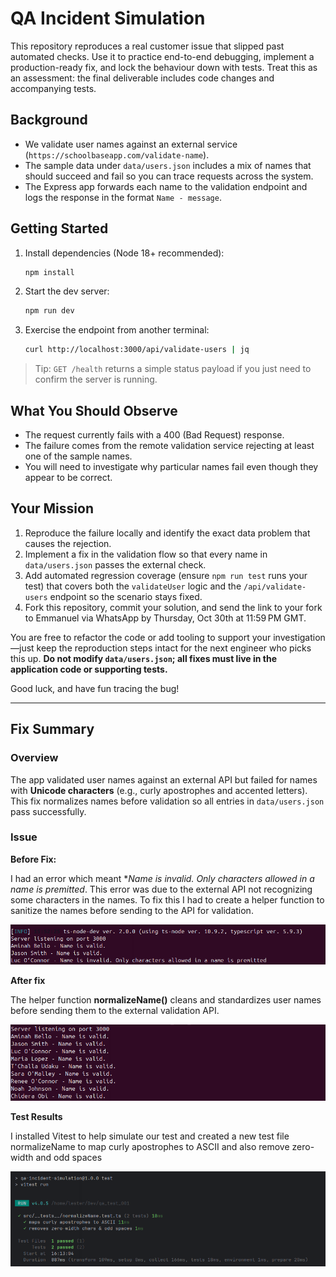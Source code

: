 # QA Incident Simulation

This repository reproduces a real customer issue that slipped past automated checks. Use it to practice end-to-end debugging, implement a production-ready fix, and lock the behaviour down with tests. Treat this as an assessment: the final deliverable includes code changes and accompanying tests.

## Background

- We validate user names against an external service (`https://schoolbaseapp.com/validate-name`).
- The sample data under `data/users.json` includes a mix of names that should succeed and fail so you can trace requests across the system.
- The Express app forwards each name to the validation endpoint and logs the response in the format `Name - message`.

## Getting Started

1. Install dependencies (Node 18+ recommended):
   ```bash
   npm install
   ```
2. Start the dev server:
   ```bash
   npm run dev
   ```
3. Exercise the endpoint from another terminal:
   ```bash
   curl http://localhost:3000/api/validate-users | jq
   ```

> Tip: `GET /health` returns a simple status payload if you just need to confirm the server is running.

## What You Should Observe

- The request currently fails with a 400 (Bad Request) response.
- The failure comes from the remote validation service rejecting at least one of the sample names.
- You will need to investigate why particular names fail even though they appear to be correct.

## Your Mission

1. Reproduce the failure locally and identify the exact data problem that causes the rejection.
2. Implement a fix in the validation flow so that every name in `data/users.json` passes the external check.
3. Add automated regression coverage (ensure `npm run test` runs your test) that covers both the `validateUser` logic and the `/api/validate-users` endpoint so the scenario stays fixed.
4. Fork this repository, commit your solution, and send the link to your fork to Emmanuel via WhatsApp by Thursday, Oct 30th at 11:59 PM GMT.

You are free to refactor the code or add tooling to support your investigation—just keep the reproduction steps intact for the next engineer who picks this up. **Do not modify `data/users.json`; all fixes must live in the application code or supporting tests.**

Good luck, and have fun tracing the bug!

---


## Fix Summary

### Overview
The app validated user names against an external API but failed for names with **Unicode characters** (e.g., curly apostrophes and accented letters).  
This fix normalizes names before validation so all entries in `data/users.json` pass successfully.


### Issue
**Before Fix:**

I had an error which meant **Name is invalid. Only characters allowed in a name is premitted*. This error was due to the external API not recognizing some characters in the names. To fix this I had to create a helper function to sanitize the names before sending to the API for validation.

![Initial Error](screenshoots/screenshoot_1.png)

**After fix**

The helper function **normalizeName()** cleans and standardizes user names before sending them to the external validation API.

![Success](screenshoots/screenshoot_2.png)

**Test Results**

I installed Vitest to help simulate our test and created a new test file normalizeName to map curly apostrophes to ASCII and also remove zero-width and odd spaces

![Test Results](screenshoots/screenshoot_4.png)


